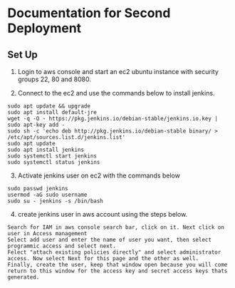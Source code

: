 # Documentation for Second Deployment 

## Set Up

1. Login to aws console and start an ec2 ubuntu instance with security groups 22, 80 and 8080. 

2. Connect to the ec2 and use the commands below to install jenkins.
```
sudo apt update && upgrade
sudo apt install default-jre
wget -q -O - https://pkg.jenkins.io/debian-stable/jenkins.io.key | sudo apt-key add -
sudo sh -c 'echo deb http://pkg.jenkins.io/debian-stable binary/ > /etc/apt/sources.list.d/jenkins.list'
sudo apt update
sudo apt install jenkins
sudo systemctl start jenkins
sudo systemctl status jenkins

```
3. Activate jenkins user on ec2 with the commands below
```
sudo passwd jenkins
usermod -aG sudo username
sudo su - jenkins -s /bin/bash
```
4. create jenkins user in aws account using the steps below.
```
Search for IAM in aws console search bar, click on it. Next click on user in Access management 
Select add user and enter the name of user you want, then select programmic access and select next.
Felect "attach existing policies directly" and select administrator access. Now select Next for this page and the other as well.
Finally, create the user, keep that window open because you will come return to this window for the access key and secret access keys thats generated.

```

